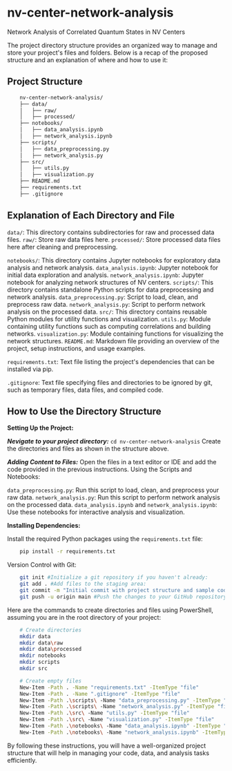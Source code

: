 # nv-center-network-analysis
Network Analysis of Correlated Quantum States in NV Centers

The project directory structure provides an organized way to manage and store your project's files and folders. Below is a recap of the proposed structure and an explanation of where and how to use it:

## Project Structure

```bash
    nv-center-network-analysis/
    ├── data/
    │   ├── raw/
    │   ├── processed/
    ├── notebooks/
    │   ├── data_analysis.ipynb
    │   ├── network_analysis.ipynb
    ├── scripts/
    │   ├── data_preprocessing.py
    │   ├── network_analysis.py
    ├── src/
    │   ├── utils.py
    │   ├── visualization.py
    ├── README.md
    ├── requirements.txt
    ├── .gitignore
```

## Explanation of Each Directory and File
```data/```: This directory contains subdirectories for raw and processed data files.
```raw/```: Store raw data files here.
```processed/```: Store processed data files here after cleaning and preprocessing.

```notebooks/```: This directory contains Jupyter notebooks for exploratory data analysis and network analysis.
```data_analysis.ipynb```: Jupyter notebook for initial data exploration and analysis.
```network_analysis.ipynb```: Jupyter notebook for analyzing network structures of NV centers.
```scripts/```: This directory contains standalone Python scripts for data preprocessing and network analysis.
```data_preprocessing.py```: Script to load, clean, and preprocess raw data.
```network_analysis.py```: Script to perform network analysis on the processed data.
```src/```: This directory contains reusable Python modules for utility functions and visualization.
```utils.py```: Module containing utility functions such as computing correlations and building networks.
```visualization.py```: Module containing functions for visualizing the network structures.
```README.md```: Markdown file providing an overview of the project, setup instructions, and usage examples.

```requirements.txt```: Text file listing the project's dependencies that can be installed via pip.

```.gitignore```: Text file specifying files and directories to be ignored by git, such as temporary files, data files, and compiled code.

## How to Use the Directory Structure

**Setting Up the Project:**

***Nevigate to your project directory:*** 
```cd nv-center-network-analysis```
Create the directories and files as shown in the structure above.

***Adding Content to Files:***
Open the files in a text editor or IDE and add the code provided in the previous instructions.
Using the Scripts and Notebooks:

```data_preprocessing.py```: Run this script to load, clean, and preprocess your raw data.
```network_analysis.py```: Run this script to perform network analysis on the processed data.
```data_analysis.ipynb``` and ```network_analysis.ipynb```: Use these notebooks for interactive analysis and visualization.

**Installing Dependencies:**

Install the required Python packages using the ```requirements.txt``` file:

```bash
    pip install -r requirements.txt
```
Version Control with Git:
```bash
    git init #Initialize a git repository if you haven't already: 
    git add . #Add files to the staging area:
    git commit -m "Initial commit with project structure and sample code" #Commit the changes 
    git push -u origin main #Push the changes to your GitHub repository:
```

Here are the commands to create directories and files using PowerShell, assuming you are in the root directory of your project:
```bash
    # Create directories
    mkdir data
    mkdir data\raw
    mkdir data\processed
    mkdir notebooks
    mkdir scripts
    mkdir src

    # Create empty files
    New-Item -Path . -Name "requirements.txt" -ItemType "file"
    New-Item -Path . -Name ".gitignore" -ItemType "file"
    New-Item -Path .\scripts\ -Name "data_preprocessing.py" -ItemType "file"
    New-Item -Path .\scripts\ -Name "network_analysis.py" -ItemType "file"
    New-Item -Path .\src\ -Name "utils.py" -ItemType "file"
    New-Item -Path .\src\ -Name "visualization.py" -ItemType "file"
    New-Item -Path .\notebooks\ -Name "data_analysis.ipynb" -ItemType "file"
    New-Item -Path .\notebooks\ -Name "network_analysis.ipynb" -ItemType "file"
```

By following these instructions, you will have a well-organized project structure that will help in managing your code, data, and analysis tasks efficiently.
